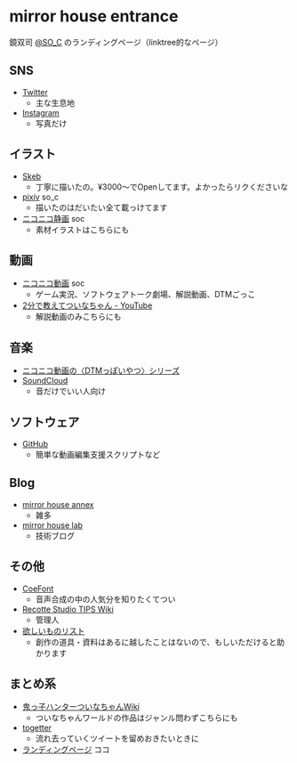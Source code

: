 # mirror house entrance

鏡双司 [@SO_C](https://twitter.com/SO_C) のランディングページ（linktree的なページ）

## SNS

* [Twitter](https://twitter.com/SO_C)
  * 主な生息地
* [Instagram](https://www.instagram.com/so_c.k/)
  * 写真だけ

## イラスト

* [Skeb](https://skeb.jp/@SO_C) 
  * 丁寧に描いたの。¥3000～でOpenしてます。よかったらリクくださいな
* [pixiv](https://www.pixiv.net/users/17301691) so_c
  * 描いたのはだいたい全て載っけてます
* [ニコニコ静画](https://seiga.nicovideo.jp/user/illust/13145014) soc
  * 素材イラストはこちらにも

## 動画

* [ニコニコ動画](https://www.nicovideo.jp/user/13145014) soc
  * ゲーム実況、ソフトウェアトーク劇場、解説動画、DTMごっこ
* [2分で教えてついなちゃん - YouTube](https://www.youtube.com/channel/UCASSVIUKXBTFcdeKm3r1QgA)
  * 解説動画のみこちらにも

## 音楽

* [ニコニコ動画の〈DTMっぽいやつ〉シリーズ](https://www.nicovideo.jp/series/172101)
* [SoundCloud](https://soundcloud.com/so-c-kagami)
  * 音だけでいい人向け

## ソフトウェア

* [GitHub](https://github.com/so-c)
  * 簡単な動画編集支援スクリプトなど

## Blog

* [mirror house annex](https://mirahalibrary.blogspot.com/)
  * 雑多
* [mirror house lab](https://mirahalab.blogspot.com/)
  * 技術ブログ

## その他

* [CoeFont](https://coefont.cloud/coefonts/6f459c2e-1294-4543-b4ae-2a19336ceb17)
  * 音声合成の中の人気分を知りたくてつい
* [Recotte Studio TIPS Wiki](https://wikiwiki.jp/recosta/)
  * 管理人
* [欲しいものリスト](https://www.amazon.co.jp/hz/wishlist/ls/1NJZV3RGORDVP)
  * 創作の道具・資料はあるに越したことはないので、もしいただけると助かります

## まとめ系
* [鬼っ子ハンターついなちゃんWiki](https://tsuinawiki.cyou/creater/%E9%8F%A1%E5%8F%8C%E5%8F%B8)
  * ついなちゃんワールドの作品はジャンル問わずこちらにも
* [togetter](https://togetter.com/id/SO_C)
  * 流れ去っていくツイートを留めおきたいときに
* [ランディングページ](https://so-c.github.io/) ココ